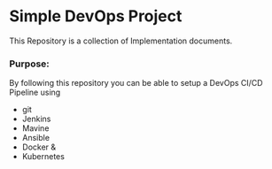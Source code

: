 # Simple DevOps Project

This Repository is a collection of Implementation documents. 

### Purpose:
By following this repository you can be able to setup a DevOps CI/CD Pipeline using
- git
- Jenkins
- Mavine
- Ansible
- Docker &
- Kubernetes


